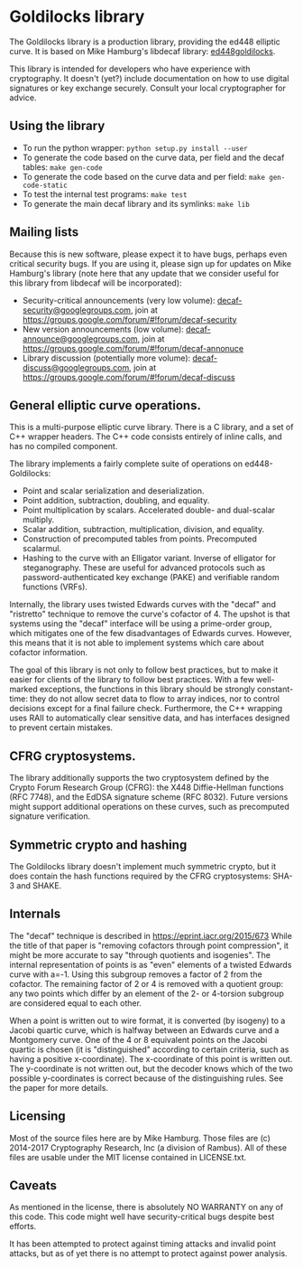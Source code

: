 # Goldilocks library

The Goldilocks library is a production library, providing the ed448 elliptic
curve. It is based on Mike Hamburg's libdecaf library:
[ed448goldilocks](https://sourceforge.net/p/ed448goldilocks/code/ci/master/tree/).

This library is intended for developers who have experience with cryptography.
It doesn't (yet?) include documentation on how to use digital signatures or key
exchange securely.  Consult your local cryptographer for advice.

## Using the library

* To run the python wrapper: `python setup.py install --user`
* To generate the code based on the curve data, per field and the decaf tables:
  `make gen-code`
* To generate the code based on the curve data and per field:
  `make gen-code-static`
* To test the internal test programs: `make test`
* To generate the main decaf library and its symlinks: `make lib`

## Mailing lists

Because this is new software, please expect it to have bugs, perhaps even
critical security bugs.  If you are using it, please sign up for updates on
Mike Hamburg's library (note here that any update that we consider useful for
this library from libdecaf will be incorporated):

* Security-critical announcements (very low volume):
    decaf-security@googlegroups.com, join at https://groups.google.com/forum/#!forum/decaf-security
* New version announcements (low volume):
    decaf-announce@googlegroups.com, join at https://groups.google.com/forum/#!forum/decaf-annonuce
* Library discussion (potentially more volume):
    decaf-discuss@googlegroups.com, join at https://groups.google.com/forum/#!forum/decaf-discuss

## General elliptic curve operations.

This is a multi-purpose elliptic curve library. There is a C library, and a set
of C++ wrapper headers. The C++ code consists entirely of inline calls, and has
no compiled component.

The library implements a fairly complete suite of operations on
ed448-Goldilocks:

* Point and scalar serialization and deserialization.
* Point addition, subtraction, doubling, and equality.
* Point multiplication by scalars.  Accelerated double- and dual-scalar multiply.
* Scalar addition, subtraction, multiplication, division, and equality.
* Construction of precomputed tables from points. Precomputed scalarmul.
* Hashing to the curve with an Elligator variant. Inverse of elligator for
  steganography. These are useful for advanced protocols such as
  password-authenticated key exchange (PAKE) and verifiable random functions
  (VRFs).

Internally, the library uses twisted Edwards curves with the "decaf" and
"ristretto" technique to remove the curve's cofactor of 4. The upshot is that
systems using the "decaf" interface will be using a prime-order group, which
mitigates one of the few disadvantages of Edwards curves. However, this means
that it is not able to implement systems which care about cofactor information.

The goal of this library is not only to follow best practices, but to make it
easier for clients of the library to follow best practices. With a few
well-marked exceptions, the functions in this library should be strongly
constant-time: they do not allow secret data to flow to array indices, nor to
control decisions except for a final failure check.  Furthermore, the C++
wrapping uses RAII to automatically clear sensitive data, and has interfaces
designed to prevent certain mistakes.

## CFRG cryptosystems.

The library additionally supports the two cryptosystem defined by the Crypto
Forum Research Group (CFRG): the X448 Diffie-Hellman functions (RFC 7748), and
the EdDSA signature scheme (RFC 8032). Future versions might support additional
operations on these curves, such as precomputed signature verification.

## Symmetric crypto and hashing

The Goldilocks library doesn't implement much symmetric crypto, but it does
contain the hash functions required by the CFRG cryptosystems: SHA-3 and SHAKE.

## Internals

The "decaf" technique is described in https://eprint.iacr.org/2015/673 While the
title of that paper is "removing cofactors through point compression", it might
be more accurate to say "through quotients and isogenies". The internal
representation of points is as "even" elements of a twisted Edwards curve with
a=-1.  Using this subgroup removes a factor of 2 from the cofactor. The
remaining factor of 2 or 4 is removed with a quotient group: any two points
which differ by an element of the 2- or 4-torsion subgroup are considered equal
to each other.

When a point is written out to wire format, it is converted (by isogeny) to a
Jacobi quartic curve, which is halfway between an Edwards curve and a Montgomery
curve. One of the 4 or 8 equivalent points on the Jacobi quartic is chosen (it
is "distinguished" according to certain criteria, such as having a positive
x-coordinate). The x-coordinate of this point is written out. The y-coordinate
is not written out, but the decoder knows which of the two possible
y-coordinates is correct because of the distinguishing rules.
See the paper for more details.

## Licensing

Most of the source files here are by Mike Hamburg.  Those files are (c)
2014-2017 Cryptography Research, Inc (a division of Rambus). All of these files
are usable under the MIT license contained in LICENSE.txt.

## Caveats

As mentioned in the license, there is absolutely NO WARRANTY on any of this
code. This code might well have security-critical bugs despite best efforts.

It has been attempted to protect against timing attacks and invalid point
attacks, but as of yet there is no attempt to protect against power analysis.
